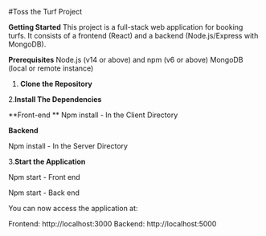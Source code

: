 #Toss the Turf Project

**Getting Started**
This project is a full-stack web application for booking turfs. It consists of a frontend (React) and a backend (Node.js/Express with MongoDB).

**Prerequisites**
Node.js (v14 or above) and npm (v6 or above)
MongoDB (local or remote instance)

1. **Clone the Repository**

2.**Install The Dependencies**

**Front-end **
Npm install - In the Client Directory

**Backend**

Npm install - In the Server Directory 

3.**Start the Application**

Npm start - Front end 

Npm start - Back end 

You can now access the application at:

Frontend: http://localhost:3000
Backend: http://localhost:5000


